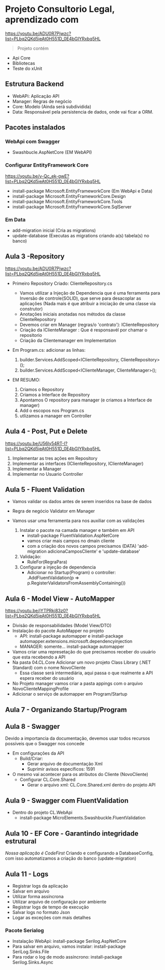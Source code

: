 # Projeto Consultorio Legal, aprendizado com 
https://youtu.be/ADU0R7Pjwzc?list=PLbq2QKd5ieAt0H551D_0E4bGIYRxbq5HL

> Projeto contém
- Api Core
- Bibliotecas
- Teste do xUnit

## Estrutura Backend
- WebAPi: Aplicação API
- Manager: Regras de negócio
- Core: Modelo (Ainda será subdividida)
- Data: Responsável pela persistencia de dados, onde vai ficar a ORM.

## Pacotes instalados

### WebApi com Swagger
- Swashbucle.AspNetCore (EM WebAPI)

### Configurar EntityFramework Core
https://youtu.be/v-Qc_ek-gwE?list=PLbq2QKd5ieAt0H551D_0E4bGIYRxbq5HL
- install-package Microsoft.EntityFrameworkCore (Em WebApi e Data)
- install-package Microsoft.EntityFrameworkCore.Design
- install-package Microsoft.EntityFrameworkCore.Tools
- install-package Microsoft.EntityFrameworkCore.SqlServer

### Em Data 
- add-migration inicial (Cria as migrations)
- update-database (Executas as migrations criando a(s) tabela(s) no banco)

## Aula 3 -Repository
https://youtu.be/ADU0R7Pjwzc?list=PLbq2QKd5ieAt0H551D_0E4bGIYRxbq5HL
- Primeiro Repository Criado: ClienteRepository.cs
	- Vamos utilizar a Injeção de Dependencia que é uma ferramenta para Inversão de controle(SOLID), 
		que serve para desacoplar as aplicações (Nada mais é que atribuir a iniciação de uma classe via construtor)
	- Anotações iniciais anotadas nos métodos da classe ClienteRepository
	- Devemos criar em Manager (regras/o 'contrato'): IClienteRepository 
	- Criação da IClienteManager : Que é responsavél por chamar o repositorio
	- Criação da Clientemanager em Implementation
- Em Program.cs: adicionar as linhas:
	1. builder.Services.AddScoped<IClienteRepository, ClienteRepository>();
	2. builder.Services.AddScoped<IClienteManager, ClienteManager>();

- EM RESUMO:
	1. Criamos o Repository
	2. Criamos a Interface de Repository
	3. Apontamos O repository para manager (e criamos a Interface de manager)
	4. Add o escopos nos Program.cs
	5. utlizamos a manager em Controller

## Aula 4 - Post, Put e Delete
https://youtu.be/U56ly54RT-I?list=PLbq2QKd5ieAt0H551D_0E4bGIYRxbq5HL
1. Implementar as tres ações em Repository
2. Implementar as interfaces (IClienteRepository, IClienteManager)
3. Implementar a Manager
4. Implementar no Usuario Controller 

## Aula 5 - Fluent Validation
- Vamos validar os dados antes de serem inseridos na base de dados

- Regra de negócio Validator em Manager
- Vamos usar uma ferramenta para nos auxiliar com as validações
	1. Instalar o pacote na camada manager e também em API
		- install-package FluentValidation.AspNetCore
		- vamos criar mais campos no dmain cliente
		- com a criação dos novos campos precisamos (DATA) 'add-migration adicionaCamposCliente' e 'update-database'
	2. Validação:
		- RuleFor(RegraPara) 
	3. Configurar a injeção de dependencia
		- Adicionar no Startup(Program) o controller: .AddFluentValidation(p => p.RegisterValidatorsFromAssemblyContaining<ClienteValidator>())

## Aula 6 - Model View - AutoMapper
https://youtu.be/jYTPRki83z0?list=PLbq2QKd5ieAt0H551D_0E4bGIYRxbq5HL
- Divisão de responsabilidades (Model View/DTO)
- Instalação do pacote AutoMapper no projeto 
	- API: install-package automapper e install-package automapper.extensions.microsoft.dependencyinjection
	- MANAGER: somente... install-package automapper
- Vamos criar uma represetação do que precisamos receber do usuário que esta recebendo a API
- Na pasta 04.CL.Core Adicionar um novo projeto Class Library (.NET Standard) com o nome NovoCliente
	- Essa classe será intermediária, aqui passa o que realmente a API espera receber do usuário
- No Projeto manager vamos criar a pasta appings com o arquivo NovoClienteMappingProfile
- Adicionar o serviço de automapper em Program/Startup

## Aula 7 - Organizando Startup/Program

## Aula 8 - Swagger
Devido a importancia da documentação, devemos usar todos recursos possíveis que o Swagger nos concede
- Em configurações da API
	- Build/Criar:
		- Gerar arquivo de documentação Xml
		- Suprimir avisos específicos: 1591
- O mesmo vai acontecer para os atributos do Cliente (NovoCliente)
	- Configurar CL.Core.Shared
		- Gerar o arquivo xml: CL.Core.Shared.xml dentro do projeto API

## Aula 9 - Swagger com FluentValidation
- Dentro do projeto CL.WebApi
	- install-package MicroElements.Swashbuckle.FluentValidation

## Aula 10 - EF Core - Garantindo integridade estrutural
_Nossa aplicação é CodeFirst_
Criando e configurando a DatabaseConfig, com isso automatizamos a criação do banco (update-migration)

## Aula 11 - Logs
- Registrar logs da aplicação
- Salvar em arquivo
- Utilizar forma assíncrona
- Utilizar arquivo de configuração por ambiente
- Registrar logs de tempo de execução
- Salvar logs no formato Json
- Logar as exceções com mais detalhes

### Pacote Serialog
- Instalação WebApi: install-package Serilog.AspNetCore
- Para salvar em arquivo, vamos instalar: install-package SeriLog.Sinks.File
- Para rodar o log de modo assíncrono: install-package Serilog.Sinks.Async
